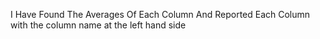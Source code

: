 I Have Found The Averages Of Each Column 
And Reported Each Column with the column name at the left hand side

